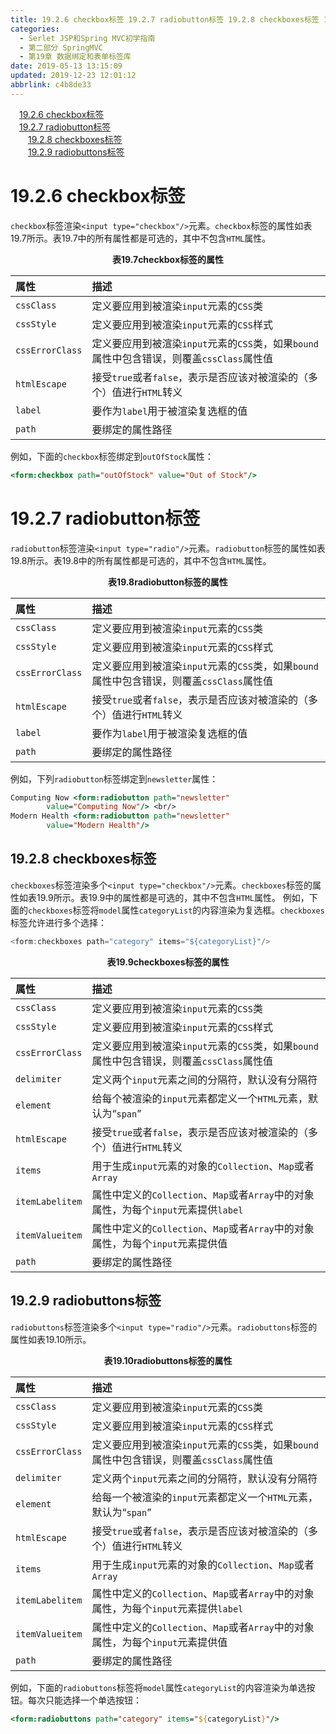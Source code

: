 ```yaml
---
title: 19.2.6 checkbox标签 19.2.7 radiobutton标签 19.2.8 checkboxes标签 19.2.9 radiobuttons标签
categories: 
  - Serlet JSP和Spring MVC初学指南
  - 第二部分 SpringMVC
  - 第19章 数据绑定和表单标签库
date: 2019-05-13 13:15:09
updated: 2019-12-23 12:01:12
abbrlink: c4b8de33
---
```

<div id='my_toc'><a href="/JavaReadingNotes/c4b8de33/#19-2-6-checkbox标签" class="header_1">19.2.6 checkbox标签</a>&nbsp;<br><a href="/JavaReadingNotes/c4b8de33/#19-2-7-radiobutton标签" class="header_1">19.2.7 radiobutton标签</a>&nbsp;<br><a href="/JavaReadingNotes/c4b8de33/#19-2-8-checkboxes标签" class="header_2">19.2.8 checkboxes标签</a>&nbsp;<br><a href="/JavaReadingNotes/c4b8de33/#19-2-9-radiobuttons标签" class="header_2">19.2.9 radiobuttons标签</a>&nbsp;<br></div>
<style>.header_1{margin-left: 1em;}.header_2{margin-left: 2em;}.header_3{margin-left: 3em;}.header_4{margin-left: 4em;}.header_5{margin-left: 5em;}.header_6{margin-left: 6em;}</style>
<!--more-->
<script>if (navigator.platform.search('arm')==-1){document.getElementById('my_toc').style.display = 'none';}var e,p = document.getElementsByTagName('p');while (p.length>0) {e = p[0];e.parentElement.removeChild(e);}</script>

<!--end-->
# 19.2.6 checkbox标签 #
`checkbox`标签渲染`<input type="checkbox"/>`元素。`checkbox`标签的属性如表19.7所示。表19.7中的所有属性都是可选的，其中不包含`HTML`属性。
<center><strong>表19.7checkbox标签的属性</strong></center>

|属性|描述|
|:---|:---|
|`cssClass`|定义要应用到被渲染`input`元素的`CSS`类|
|`cssStyle`|定义要应用到被渲染`input`元素的`CSS`样式|
|`cssErrorClass`|定义要应用到被渲染`input`元素的`CSS`类，如果`bound`属性中包含错误，则覆盖`cssClass`属性值|
|`htmlEscape`|接受`true`或者`false`，表示是否应该对被渲染的（多个）值进行`HTML`转义|
|`label`|要作为`label`用于被渲染复选框的值|
|`path`|要绑定的属性路径|
例如，下面的`checkbox`标签绑定到`outOfStock`属性：
```jsp
<form:checkbox path="outOfStock" value="Out of Stock"/>
```
# 19.2.7 radiobutton标签 #
`radiobutton`标签渲染`<input type="radio"/>`元素。`radiobutton`标签的属性如表19.8所示。表19.8中的所有属性都是可选的，其中不包含`HTML`属性。
<center><strong>表19.8radiobutton标签的属性</strong></center>

|属性|描述|
|:---|:---|
|`cssClass`|定义要应用到被渲染`input`元素的`CSS`类|
|`cssStyle`|定义要应用到被渲染`input`元素的`CSS`样式|
|`cssErrorClass`|定义要应用到被渲染`input`元素的`CSS`类，如果`bound`属性中包含错误，则覆盖`cssClass`属性值|
|`htmlEscape`|接受`true`或者`false`，表示是否应该对被渲染的（多个）值进行`HTML`转义|
|`label`|要作为`label`用于被渲染复选框的值|
|`path`|要绑定的属性路径|
例如，下列`radiobutton`标签绑定到`newsletter`属性：
```jsp
Computing Now <form:radiobutton path="newsletter"
        value="Computing Now"/> <br/>
Modern Health <form:radiobutton path="newsletter"
        value="Modern Health"/>
```
## 19.2.8 checkboxes标签 ##
`checkboxes`标签渲染多个`<input type="checkbox"/>`元素。`checkboxes`标签的属性如表19.9所示。表19.9中的属性都是可选的，其中不包含`HTML`属性。
例如，下面的`checkboxes`标签将`model`属性`categoryList`的内容渲染为复选框。`checkboxes`标签允许进行多个选择：
```java
<form:checkboxes path="category" items="${categoryList}"/>
```
<center><strong>表19.9checkboxes标签的属性</strong></center>

|属性|描述|
|:---|:---|
|`cssClass`|定义要应用到被渲染`input`元素的`CSS`类|
|`cssStyle`|定义要应用到被渲染`input`元素的`CSS`样式|
|`cssErrorClass`|定义要应用到被渲染`input`元素的`CSS`类，如果`bound`属性中包含错误，则覆盖`cssClass`属性值|
|`delimiter`|定义两个`input`元素之间的分隔符，默认没有分隔符|
|`element`|给每个被渲染的`input`元素都定义一个`HTML`元素，默认为“`span`”|
|`htmlEscape`|接受`true`或者`false`，表示是否应该对被渲染的（多个）值进行`HTML`转义|
|`items`|用于生成`input`元素的对象的`Collection`、`Map`或者`Array`|
|`itemLabelitem`|属性中定义的`Collection`、`Map`或者`Array`中的对象属性，为每个`input`元素提供`label`|
|`itemValueitem`|属性中定义的`Collection`、`Map`或者`Array`中的对象属性，为每个`input`元素提供值|
|`path`|要绑定的属性路径|

## 19.2.9 radiobuttons标签 ##
`radiobuttons`标签渲染多个`<input type="radio"/>`元素。`radiobuttons`标签的属性如表19.10所示。
<center><strong>表19.10radiobuttons标签的属性</strong></center>

|属性|描述|
|:---|:---|
|`cssClass`|定义要应用到被渲染`input`元素的`CSS`类|
|`cssStyle`|定义要应用到被渲染`input`元素的`CSS`样式|
|`cssErrorClass`|定义要应用到被渲染`input`元素的`CSS`类，如果`bound`属性中包含错误，则覆盖`cssClass`属性值|
|`delimiter`|定义两个`input`元素之间的分隔符，默认没有分隔符|
|`element`|给每一个被渲染的`input`元素都定义一个`HTML`元素，默认为“`span`”|
|`htmlEscape`|接受`true`或者`false`，表示是否应该对被渲染的（多个）值进行`HTML`转义|
|`items`|用于生成`input`元素的对象的`Collection`、`Map`或者`Array`|
|`itemLabelitem`|属性中定义的`Collection`、`Map`或者`Array`中的对象属性，为每个`input`元素提供`label`|
|`itemValueitem`|属性中定义的`Collection`、`Map`或者`Array`中的对象属性，为每个`input`元素提供值|
|`path`|要绑定的属性路径|

例如，下面的`radiobuttons`标签将`model`属性`categoryList`的内容渲染为单选按钮。每次只能选择一个单选按钮：
```jsp
<form:radiobuttons path="category" items="${categoryList}"/>
```


